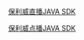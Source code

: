 [保利威直播JAVA SDK](http://47.115.173.234:3000/live/#/)

[保利威点播JAVA SDK](http://47.115.173.234:3000/vod/#/)